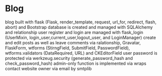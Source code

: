 # Blog
blog built with flask (Flask, render_template, request, url_for, redirect, flash, abort) and Bootstrap
database is created and managed with SQLAlchemy and relationship
user register and login are managed with flask_login (UserMixin, login_user,current_user,logout_user, and LoginManager)
create and edit posts as well as leave comments via ralationship, Gravatar, FlaskForm, wtforms (StirngField, SubmitField, PasswordField), wtforms.validators (DataRequired, URL) and CKEditorField
user password is protected via werkzeug.security (generate_password_hash and check_password_hash)
admin-only function is implemented via wraps
contact website owner via email by smtplib

